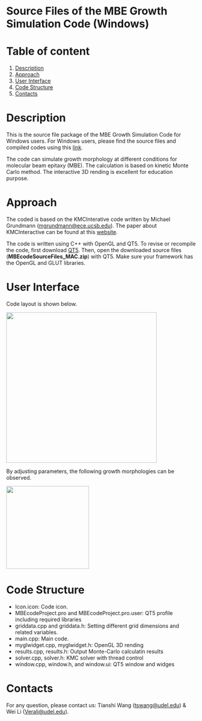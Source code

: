 # Source Files of the MBE Growth Simulation Code (Windows)

# Table of content
1. [Description](README.md#Description)
2. [Approach](README.md#approach)
3. [User Interface](REAME.md#user-interface)
4. [Code Structure](README.md#code-structure)
5. [Contacts](README.md#contacts)

# Description
This is the source file package of the MBE Growth Simulation Code for Windows users. For Windows users, please find the source files and compiled codes using this [link](https://github.com/tianshi-wang/MBE_Growth_Simulation_Code-Mac).

The code can simulate growth morphology at different conditions for molecular beam epitaxy (MBE). The calculation is based on kinetic Monte Carlo method. The interactive 3D rending is excellent for education purpose.

# Approach
The coded is based on the KMCInterative code written by Michael Grundmann (mgrundmann@ece.ucsb.edu). The paper about KMCInteractive can be found at this [website](http://my.ece.ucsb.edu/mgrundmann/kmcinteractive/mbesimpaper.pdf).

The code is written using C++ with OpenGL and QT5. To revise or recompile the code, first download [QT5](https://www1.qt.io/download-open-source/?hsCtaTracking=f977210e-de67-475f-a32b-65cec207fd03%7Cd62710cd-e1db-46aa-8d4d-2f1c1ffdacea#section-2). Then, open the downloaded source files (**MBEcodeSourceFiles_MAC.zip**) with QT5. Make sure your framework has the OpenGL and GLUT libraries. 

# User Interface 

Code layout is shown below. 

<image height=400 src="https://github.com/tianshi-wang/MBE_Growth_Simulation_Code-Mac/blob/master/screenshots/Initial_state.png">
<br>

By adjusting parameters, the following growth morphologies can be observed.

<image height=220 src="https://github.com/tianshi-wang/MBE_Growth_Simulation_Code-Mac/blob/master/screenshots/morphologies.png">
<br>


# Code Structure
- Icon.icon: Code icon. 
- MBEcodeProject.pro and MBEcodeProject.pro.user: QT5 profile including required libraries
- griddata.cpp and griddata.h: Setting different grid dimensions and related variables. 
- main.cpp: Main code.
- myglwidget.cpp, myglwidget.h: OpenGL 3D rending
- results.cpp, results.h: Output Monte-Carlo calculatin results
- solver.cpp, solver.h: KMC solver with thread control
- window.cpp, window.h, and window.ui: QT5 window and widges

# Contacts
For any question, please contact us: Tianshi Wang (tswang@udel.edu) & Wei Li (Verali@udel.edu).
